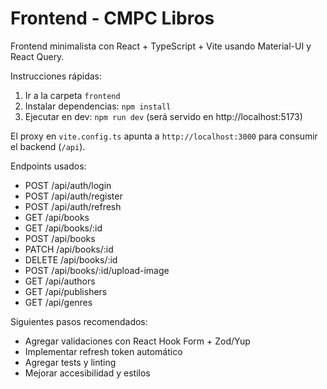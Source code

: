 # Frontend - CMPC Libros

Frontend minimalista con React + TypeScript + Vite usando Material-UI y React Query.

Instrucciones rápidas:

1. Ir a la carpeta `frontend`
2. Instalar dependencias: `npm install`
3. Ejecutar en dev: `npm run dev` (será servido en http://localhost:5173)

El proxy en `vite.config.ts` apunta a `http://localhost:3000` para consumir el backend (`/api`).

Endpoints usados:
- POST /api/auth/login
- POST /api/auth/register
- POST /api/auth/refresh
- GET /api/books
- GET /api/books/:id
- POST /api/books
- PATCH /api/books/:id
- DELETE /api/books/:id
- POST /api/books/:id/upload-image
- GET /api/authors
- GET /api/publishers
- GET /api/genres

Siguientes pasos recomendados:
- Agregar validaciones con React Hook Form + Zod/Yup
- Implementar refresh token automático
- Agregar tests y linting
- Mejorar accesibilidad y estilos
